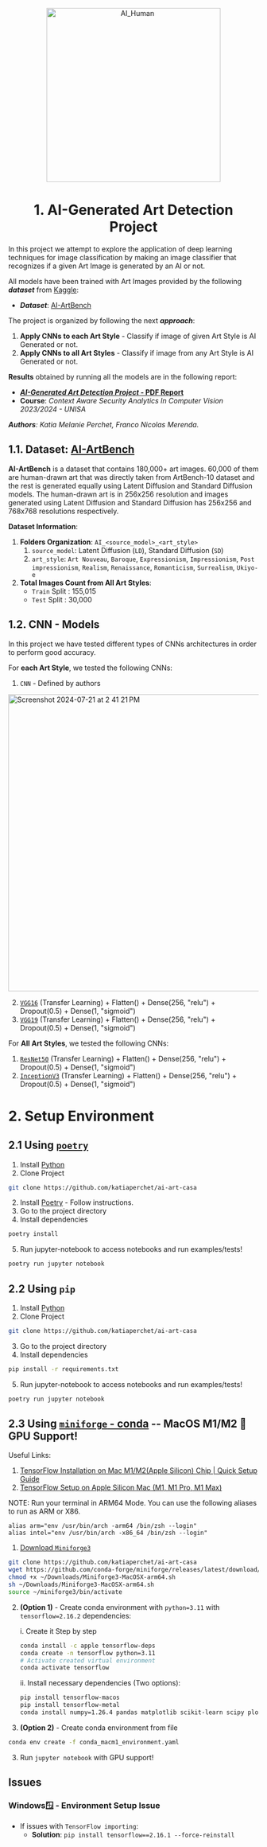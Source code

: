 <p align="center">
  <img src="https://github.com/user-attachments/assets/e267b71c-1f05-4d44-92a6-2d6444202d7a" alt="AI_Human" width=350>
</p>

<h1 style="text-align: center;">1. AI-Generated Art Detection Project</h1>


In this project we attempt to explore the application of deep learning techniques for image classification
by making an image classifier that recognizes if a given Art Image is generated by an AI or not.

All models have been trained with Art Images provided by the following **_dataset_** from [Kaggle](https://www.kaggle.com/):
- **_Dataset_**: [AI-ArtBench](https://www.kaggle.com/datasets/ravidussilva/real-ai-art)

The project is organized by following the next **_approach_**:
1. **Apply CNNs to each Art Style** - Classify if image of given Art Style is AI Generated or not.
2. **Apply CNNs to all Art Styles** - Classify if image from any Art Style is AI Generated or not.

**Results** obtained by running all the models are in the following report:
- [**_AI-Generated Art Detection Project_ - PDF Report**](https://github.com/katiaperchet/ai-art-casa/blob/main/report/AI-GeneratedArtDetection-PERCHET-MERENDA.pdf)
- **Course**: _Context Aware Security Analytics In Computer Vision 2023/2024 - UNISA_

_**Authors**: Katia Melanie Perchet, Franco Nicolas Merenda._



## 1.1. Dataset: [AI-ArtBench](https://www.kaggle.com/datasets/ravidussilva/real-ai-art)
**AI-ArtBench** is a dataset that contains 180,000+ art images. 60,000 of them are human-drawn art that was 
directly taken from ArtBench-10 dataset and the rest is generated equally using Latent Diffusion and 
Standard Diffusion models. The human-drawn art is in 256x256 resolution and images generated using 
Latent Diffusion and Standard Diffusion has 256x256 and 768x768 resolutions respectively.

**Dataset Information**:
1. **Folders Organization**: `AI_<source_model>_<art_style>`
   1. `source_model`: Latent Diffusion (`LD`), Standard Diffusion (`SD`)
   2. `art_style`: `Art Nouveau`, `Baroque`, `Expressionism`, `Impressionism`, `Post impressionism`, `Realism`, `Renaissance`, `Romanticism`, `Surrealism`, `Ukiyo-e`
2. **Total Images Count from All Art Styles**:
   - `Train` Split : 155,015 
   - `Test` Split : 30,000


## 1.2. CNN - Models
In this project we have tested different types of CNNs architectures in order to perform good accuracy.

For **each Art Style**, we tested the following CNNs:
1. `CNN` - Defined by authors
  
  <img width="597" alt="Screenshot 2024-07-21 at 2 41 21 PM" src="https://github.com/user-attachments/assets/fe976d47-22ad-49ca-85af-b5739537761f">

2. [`VGG16`](https://keras.io/api/applications/vgg/) (Transfer Learning) + Flatten() + Dense(256, "relu") + Dropout(0.5) + Dense(1, "sigmoid")
3. [`VGG19`](https://keras.io/api/applications/vgg/) (Transfer Learning) + Flatten() + Dense(256, "relu") + Dropout(0.5) + Dense(1, "sigmoid")

For **All Art Styles**, we tested the following CNNs:
1. [`ResNet50`](https://keras.io/api/applications/resnet/) (Transfer Learning) + Flatten() + Dense(256, "relu") + Dropout(0.5) + Dense(1, "sigmoid")
2. [`InceptionV3`](https://keras.io/api/applications/inceptionv3/) (Transfer Learning) + Flatten() + Dense(256, "relu") + Dropout(0.5) + Dense(1, "sigmoid")

# 2. Setup Environment

## 2.1 Using [`poetry`](https://python-poetry.org/docs/#installation)

1. Install [Python](https://www.python.org/downloads/)
2. Clone Project
```bash
git clone https://github.com/katiaperchet/ai-art-casa
```
2. Install [Poetry](https://python-poetry.org/docs/#installation) - Follow instructions.
3. Go to the project directory
4. Install dependencies
```bash
poetry install
```
5. Run jupyter-notebook to access notebooks and run examples/tests!
```bash
poetry run jupyter notebook
```

## 2.2 Using `pip`
1. Install [Python](https://www.python.org/downloads/)
2. Clone Project
```bash
git clone https://github.com/katiaperchet/ai-art-casa
```
3. Go to the project directory
4. Install dependencies
```bash
pip install -r requirements.txt
```
5. Run jupyter-notebook to access notebooks and run examples/tests!
```bash
poetry run jupyter notebook
```

## 2.3 Using [`miniforge` - conda](https://github.com/conda-forge/miniforge) -- MacOS M1/M2 🍎 GPU Support!

Useful Links:
1. [TensorFlow Installation on Mac M1/M2(Apple Silicon) Chip | Quick Setup Guide](https://www.youtube.com/watch?v=Ro8Rv-hEoDc&ab_channel=ClassifiedCodes)
2. [TensorFlow Setup on Apple Silicon Mac (M1, M1 Pro, M1 Max)](https://yashguptatech.medium.com/tensorflow-setup-on-apple-silicon-mac-m1-m1-pro-m1-max-661d4a6fbb77)

NOTE: Run your terminal in ARM64 Mode. You can use the following aliases to run as ARM or X86.
```
alias arm="env /usr/bin/arch -arm64 /bin/zsh --login"
alias intel="env /usr/bin/arch -x86_64 /bin/zsh --login"
```

1. [Download `Miniforge3`](https://github.com/conda-forge/miniforge/releases/latest/download/Miniforge3-MacOSX-arm64.sh)
```bash
git clone https://github.com/katiaperchet/ai-art-casa
wget https://github.com/conda-forge/miniforge/releases/latest/download/Miniforge3-MacOSX-arm64.sh
chmod +x ~/Downloads/Miniforge3-MacOSX-arm64.sh
sh ~/Downloads/Miniforge3-MacOSX-arm64.sh
source ~/miniforge3/bin/activate
```

2. **(Option 1)** - Create conda environment with `python=3.11` with `tensorflow=2.16.2` dependencies:

   i. Create it Step by step
    ```bash
    conda install -c apple tensorflow-deps
    conda create -n tensorflow python=3.11
    # Activate created virtual environment
    conda activate tensorflow
    ```
   ii. Install necessary dependencies (Two options):
    ```bash
    pip install tensorflow-macos
    pip install tensorflow-metal
    conda install numpy=1.26.4 pandas matplotlib scikit-learn scipy plotly jupyter seaborn
    ```
2. **(Option 2)** - Create conda environment from file
```bash
conda env create -f conda_macm1_environment.yaml
```

3. Run `jupyter notebook` with GPU support! 


## Issues
### Windows🪟 - Environment Setup Issue
- If issues with `TensorFlow importing`:
    - **Solution**: `pip install tensorflow==2.16.1 --force-reinstall`
 
